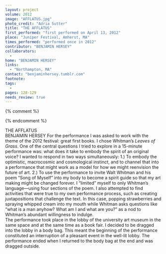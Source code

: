 ```yaml
---
layout: project
volume: 2012
image: "AFFLATUS.jpg"
photo_credit: "Adria Sutter"
title: "THE AFFLATUS"
first_performed: "first performed on April 13, 2012"
place: "Juniper Festival, Amherst, MA"
times_performed: "performed once in 2012"
contributor: "BENJAMIN HERSEY"
collaborators: 
  - 
home: "BENJAMIN HERSEY"
links: 
  - "Northampton, MA"
contact: "benjaminhersey.tumblr.com"
footnote: 
tags: 
  - 
pages: 128-129
needs_review: true
---
```


{% comment %} 

{% endcomment %}

 THE AFFLATUS  
 BENJAMIN HERSEY 
 For the performance I was asked to work with the theme of the 2012 festival: great first books. I chose Whitman’s <em>Leaves of Grass</em>. One of the central questions I tried to explore in a 15-minute performance was: what does it take to embody the spirit of an original voice? I wanted to respond in two ways simultaneously: 1.) To embody the optimistic, macrocosmic and cosmological instinct, and to channel that into a performance that might work as a model for how we might reenvision the future of art. 2.) To use the performance to invite Walt Whitman and his poem “Song of Myself”<em> </em>into my body to become a spirit guide so that my art making might be changed forever. 
 I “limited” myself to only Whitman’s language—using four sections of the poem. I also attempted to find activities that were true to my own performance process, such as creating juxtapositions that challenge the text. In this case, popping strawberries and spraying whipped cream into my mouth while Whitman asks questions like “what is a man anyhow? What am I and what are you?” as a nod to Whitman’s abundant willingness to indulge.  
 The performance took place in the lobby of the university art museum in the same space and at the same time as a book fair. I decided to be dragged into the lobby in a body bag. This meant the beginning of the performance constituted an interruption of a pleasant event in the well-lit lobby. The performance ended when I returned to the body bag at the end and was dragged outside.  
